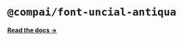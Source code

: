 # `@compai/font-uncial-antiqua`

[**Read the docs &rarr;**](https://components.ai/docs/typefaces/uncial-antiqua)
